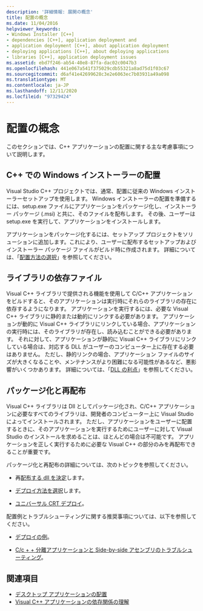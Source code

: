 ```yaml
---
description: '詳細情報: 展開の概念'
title: 配置の概念
ms.date: 11/04/2016
helpviewer_keywords:
- Windows Installer [C++]
- dependencies [C++], application deployment and
- application deployment [C++], about application deployment
- deploying applications [C++], about deploying applications
- libraries [C++], application deployment issues
ms.assetid: ebd7f246-ab54-40e8-87fa-dac02c0047b3
ms.openlocfilehash: 441e067a541f375029cdb55321a8ad75d1f03c67
ms.sourcegitcommit: d6af41e42699628c3e2e6063ec7b03931a49a098
ms.translationtype: MT
ms.contentlocale: ja-JP
ms.lasthandoff: 12/11/2020
ms.locfileid: "97329424"
---
```

# <a name="deployment-concepts"></a>配置の概念

このセクションでは、C++ アプリケーションの配置に関する主な考慮事項について説明します。

## <a name="windows-installer-deployment-in-c"></a>C++ での Windows インストーラーの配置

Visual Studio C++ プロジェクトでは、通常、配置に従来の Windows インストーラーセットアップを使用します。 Windows インストーラーの配置を準備するには、setup.exe ファイルにアプリケーションをパッケージ化し、インストーラー パッケージ (.msi) と共に、そのファイルを配布します。 その後、ユーザーは setup.exe を実行して、アプリケーションをインストールします。

アプリケーションをパッケージ化するには、セットアップ プロジェクトをソリューションに追加します。これにより、ユーザーに配布するセットアップおよびインストーラー パッケージ ファイルがビルド時に作成されます。 詳細については、「[配置方法の選択](choosing-a-deployment-method.md)」を参照してください。

## <a name="library-dependencies"></a>ライブラリの依存ファイル

Visual C++ ライブラリで提供される機能を使用して C/C++ アプリケーションをビルドすると、そのアプリケーションは実行時にそれらのライブラリの存在に依存するようになります。 アプリケーションを実行するには、必要な Visual C++ ライブラリに静的または動的にリンクする必要があります。 アプリケーションが動的に Visual C++ ライブラリにリンクしている場合、アプリケーションの実行時には、そのライブラリが存在し、読み込むことができる必要があります。 それに対して、アプリケーションが静的に Visual C++ ライブラリにリンクしている場合は、対応する DLL がユーザーのコンピューター上に存在する必要はありません。 ただし、静的リンクの場合、アプリケーション ファイルのサイズが大きくなることや、メンテナンスがより困難になる可能性があるなど、悪影響がいくつかあります。 詳細については、「[DLL の利点](../build/dlls-in-visual-cpp.md#advantages-of-using-dlls)」を参照してください。

## <a name="packaging-and-redistributing"></a>パッケージ化と再配布

Visual C++ ライブラリは Dll としてパッケージ化され、C/C++ アプリケーションに必要なすべてのライブラリは、開発者のコンピューター上に Visual Studio によってインストールされます。 ただし、アプリケーションをユーザーに配置するときに、そのアプリケーションを実行するためにユーザーに対して Visual Studio のインストールを求めることは、ほとんどの場合は不可能です。 アプリケーションを正しく実行するために必要な Visual C++ の部分のみを再配布できることが重要です。

パッケージ化と再配布の詳細については、次のトピックを参照してください。

- 再[配布する dll を決定](determining-which-dlls-to-redistribute.md)します。

- [デプロイ方法を選択](choosing-a-deployment-method.md)します。

- [ユニバーサル CRT デプロイ](universal-crt-deployment.md)。

配置例とトラブルシューティングに関する推奨事項については、以下を参照してください。

- [デプロイの例](deployment-examples.md)。

- [C/c + + 分離アプリケーションと Side-by-side アセンブリのトラブルシューティング](../build/troubleshooting-c-cpp-isolated-applications-and-side-by-side-assemblies.md)。

## <a name="see-also"></a>関連項目

- [デスクトップ アプリケーションの配置](deploying-native-desktop-applications-visual-cpp.md)
- [Visual C++ アプリケーションの依存関係の理解](understanding-the-dependencies-of-a-visual-cpp-application.md)
